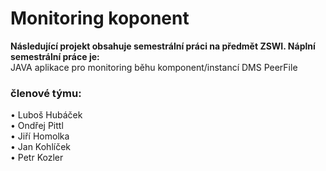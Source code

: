 <h1>Monitoring koponent</h1>

<strong>Následující projekt obsahuje semestrální práci na předmět ZSWI. Náplní semestrální práce je:</strong><br>
JAVA aplikace pro monitoring běhu komponent/instancí DMS PeerFile

<h3>členové týmu:</h3>
• Luboš Hubáček <br>
• Ondřej Pittl <br>
• Jiří Homolka <br>
• Jan Kohlíček <br>
• Petr Kozler